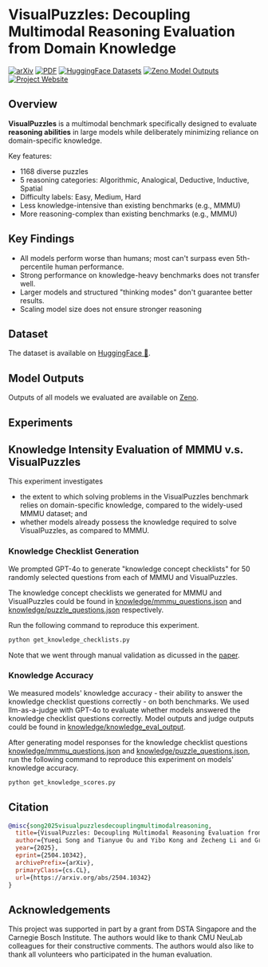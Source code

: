 # VisualPuzzles: Decoupling Multimodal Reasoning Evaluation from Domain Knowledge

[![arXiv](https://img.shields.io/badge/arXiv-2504.10342-b31b1b.svg)](https://arxiv.org/abs/2504.10342) [![PDF](https://img.shields.io/badge/pdf-2504.10342-b31b1b.svg)](https://arxiv.org/pdf/2504.10342) [![HuggingFace Datasets](https://img.shields.io/badge/HuggingFace-Dataset-orange)](https://huggingface.co/datasets/neulab/VisualPuzzles) [![Zeno Model Outputs](https://img.shields.io/badge/Zeno-Model_Outputs-purple)](https://hub.zenoml.com/project/2e727b03-a677-451a-b714-f2c07ad2b49f/VisualPuzzles) [![Project Website](https://img.shields.io/badge/GitHub-Website-blue)](https://neulab.github.io/VisualPuzzles)

## Overview
**VisualPuzzles** is a multimodal benchmark specifically designed to evaluate **reasoning abilities** in large models while deliberately minimizing reliance on domain-specific knowledge.

Key features:
- 1168 diverse puzzles
- 5 reasoning categories: Algorithmic, Analogical, Deductive, Inductive, Spatial
- Difficulty labels: Easy, Medium, Hard
- Less knowledge-intensive than existing benchmarks (e.g., MMMU)
- More reasoning-complex than existing benchmarks (e.g., MMMU)

## Key Findings
- All models perform worse than humans; most can't surpass even 5th-percentile human performance.
- Strong performance on knowledge-heavy benchmarks does not transfer well.
- Larger models and structured "thinking modes" don't guarantee better results.
- Scaling model size does not ensure stronger reasoning

## Dataset
The dataset is available on [HuggingFace 🤗](https://huggingface.co/datasets/neulab/VisualPuzzles).

## Model Outputs
Outputs of all models we evaluated are available on [Zeno](https://hub.zenoml.com/project/2e727b03-a677-451a-b714-f2c07ad2b49f/VisualPuzzles).

## Experiments

## Knowledge Intensity Evaluation of MMMU v.s. VisualPuzzles

This experiment investigates 
- the extent to which solving problems in the VisualPuzzles benchmark relies on domain-specific knowledge, compared to the widely-used MMMU dataset; and
- whether models already possess the knowledge required to solve VisualPuzzles, as compared to MMMU.

### Knowledge Checklist Generation

We prompted GPT-4o to generate "knowledge concept checklists" for 50 randomly selected questions from each of MMMU and VisualPuzzles.

The knowledge concept checklists we generated for MMMU and VisualPuzzles could be found in [knowledge/mmmu_questions.json](knowledge/mmmu_questions.json) and [knowledge/puzzle_questions.json](knowledge/puzzle_questions.json) respectively.

Run the following command to reproduce this experiment.
```bash
python get_knowledge_checklists.py
```
Note that we went through manual validation as dicussed in the [paper](https://arxiv.org/pdf/2504.10342).

### Knowledge Accuracy

We measured models' knowledge accuracy - their ability to answer the knowledge checklist questions correctly - on both benchmarks. We used llm-as-a-judge with GPT-4o to evaluate whether models answered the knowledge checklist questions correctly. Model outputs and judge outputs could be found in [knowledge/knowledge_eval_output](knowledge/knowledge_eval_output).

After generating model responses for the knowledge checklist questions [knowledge/mmmu_questions.json](knowledge/mmmu_questions.json) and [knowledge/puzzle_questions.json](puzzle_questions.json), run the following command to reproduce this experiment on models' knowledge accuracy.
```bash
python get_knowledge_scores.py
```

## Citation
```bibtex
@misc{song2025visualpuzzlesdecouplingmultimodalreasoning,
  title={VisualPuzzles: Decoupling Multimodal Reasoning Evaluation from Domain Knowledge},
  author={Yueqi Song and Tianyue Ou and Yibo Kong and Zecheng Li and Graham Neubig and Xiang Yue},
  year={2025},
  eprint={2504.10342},
  archivePrefix={arXiv},
  primaryClass={cs.CL},
  url={https://arxiv.org/abs/2504.10342}
}
```

## Acknowledgements
This project was supported in part by a grant from DSTA Singapore and the Carnegie Bosch Institute. The authors would like to thank CMU NeuLab colleagues for their constructive comments. The authors would also like to thank all volunteers who participated in the human evaluation.
